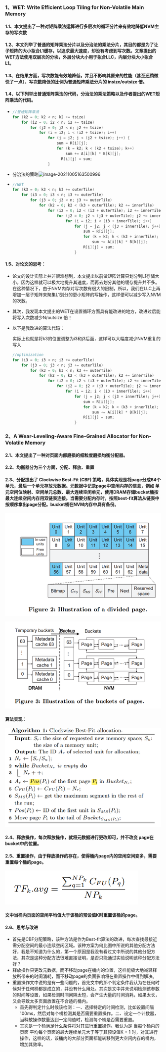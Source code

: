 ### 1、WET: Write Efficient Loop Tiling for Non-Volatile Main Memory

#### 1.1、本文提出了一种对矩阵乘法运算进行多层次的循环分片来有效地降低NVM主存的写次数

#### 1.2、本文列举了普通的矩阵乘法分片以及分治法的乘法分片，其目的都是为了让子矩阵的大小拟合L1缓存，以追求最大速度，却没有考虑到写次数。文章提出的WET方法使用双层次的分块，外层分块大小用于拟合LLC，内层分块大小拟合L1。

#### 1.3、在结果方面，写次数能有效地降低，并且不影响其原来的性能（甚至还稍微快了一点），写次数降低的比例为普通矩阵乘法分片的 insize/outsize 倍。

#### 1.4、以下列举出普通矩阵乘法的代码，分治法的乘法策略以及作者提出的WET矩阵乘法的代码。

* ```c++
  //普通矩阵乘法
  for (k2 = 0; k2 < n; k2 += tsize) 
      for (i2 = 0; i2 < n; i2 += tsize) 
          for (j2 = 0; j2 < n; j2 += tsize)
              for (i = i2; i < (i2 + tsize); i++) 
                  for (j = j2; j < (j2 + tsize); j++) {
                      sum = R[i][j];
                      for (k = k2; k < (k2 + tsize); k++) 
                          sum += A[i][k] * B[k][j];
                     	R[i][j] = sum;
                  }
  ```

* 分治法的策略![image-20211005163500996](essaySummary.assets/image-20211005163500996.png)

- ```c++
  //WET
  for (k3 = 0; k3 < n; k3 += outerTile) 
      for (i3 = 0; i3 < n; i3 += outerTile) 
          for (j3 = 0; j3 < n; j3 += outerTile) 
              for (k2 = 0; k2 < (k3 + outerTile); k2 += innerTile) 
                  for (i2 = 0; i2 < (i3 + outerTile); i2 += innerTile) 
                      for (j2 = 0; j2 < (j3 + outerTile); j2 += innerTile)
                          for (i = i2; i < (i3 + innerTile); i++) 
                              for (j = j2; j < (j3 + innerTile); j++) {
                                  sum = R[i][j];
                                  for (k = k2; k < (k3 + innerTile); k++) 
                                      sum += A[i][k] * B[k][j];
                                  R[i][j] = sum;
                              }
  ```

#### 1.5、对论文的思考：

* 论文的设计实际上并非很难想到，本文提出以前做矩阵计算只划分到L1存储大小，因为这样就可以极大地提升其速度，而再去划分其他的缓存提升并不多。在这种情况下，由于NVM内存对写次数有很大的限制，所以，我们在LLC上再增加一层子矩阵来聚集L1划分的更小矩阵的写操作，这样便可以减少写入NVM的次数。

* 其次，我发现本文提出的WET在设置循环方面具有能改进的地方，改进过后能将写入次数减少N/outsize 倍！

* 以下是我改进的算法代码：

  实际上也就是将k3的位置调整为i3和j3后面，这样可以大幅度减少NVM重复的写入

  ```c++
  //optimization
  for (i3 = 0; i3 < n; i3 += outerTile) 
      for (j3 = 0; j3 < n; j3 += outerTile) 
          for (k3 = 0; k3 < n; k3 += outerTile) 
              for (k2 = 0; k2 < (k3 + outerTile); k2 += innerTile) 
                  for (i2 = 0; i2 < (i3 + outerTile); i2 += innerTile) 
                      for (j2 = 0; j2 < (j3 + outerTile); j2 += innerTile)
                          for (i = i2; i < (i3 + innerTile); i++) 
                              for (j = j2; j < (j3 + innerTile); j++) {
                                  sum = R[i][j];
                                  for (k = k2; k < (k3 + innerTile); k++) 
                                      sum += A[i][k] * B[k][j];
                                  R[i][j] = sum;
                              }
  ```

### 2、A Wear-Leveling-Aware Fine-Grained Allocator for Non-Volatile Memory

#### 2.1、本文提出了一种对页面内部磨损的细粒度磨损均衡分配器。

#### 2.2、均衡器分为三个方面，分配、释放、重置

#### 2.3、分配提出了 Clockwise Best-Fit (CBF) 策略，具体实现是将page分成64个单元，最后一个单元存放元数据。元数据中记录page中空闲内存的信息，例如 单元空闲位映射、空闲单元总数、最大连续空闲单元，使用DRAM存储bucket桶按最大连续空闲内存用双链表连接。当需要分配内存时，按照best-fit算法从链表中按顺序拿出page分配。bucket桶在NVM内存中具有备份。

![image-20211008101615198](essaySummary.assets/image-20211008101615198.png)

![image-20211008101630496](essaySummary.assets/image-20211008101630496.png)

#### 算法实现：

![image-20211008101752393](essaySummary.assets/image-20211008101752393.png)

#### 2.4、释放操作，每次释放操作，就将元数据进行更改即可，并不改变 page在bucket中的位置。

#### 2.5、重置操作，由于释放操作的存在，使得桶内page内的空闲空间变多，需要重置每个桶的page。

![image-20211008103921534](essaySummary.assets/image-20211008103921534.png)

#### 文中当桶内页面的空闲平均值大于该桶的预设值K时重置该桶的page。

#### 2.6、思考与改进

* 首先是CBF分配策略，该种方法是作为Best-fit算法的改进，每次查找最接近需分配空间的最小连续空闲区域。该种方案为何比图中所说的其他分配方法好，我是不知道为什么的，第一个原因是我没有看过文中所说的其他分配方法，其次是这种分配方法很难直接证明，是否只能通过实验说明该种分配方法好？
* 释放操作只更改元数据，而不移动page在桶内的位置，这样能极大地减轻释放所带来的时间消耗，而不移动page的负面影响将在重置操作中得到解决。
* 重置操作文中说的是有一些问题的，首先文中的那个判定条件我认为在任何时候对于任何桶都是成立的，并没有什么用处。其次是文中并未说明检测该参数的时间等设置，如果检测时间间隔太短，会产生大量的时间消耗，如果太长，又会导致太多页面放置在不合适的桶内。
  * 首先得判定什么时候该检测：一、选择特定的时间检测，比如设置间隔100ms，然后对每个桶检测其是否需要重置操作。二、设定一个计数器，当释放操作数量达到一定阈值时，检测每个桶是否需要重置。
  * 其次是一个桶满足什么条件将对其进行重置操作。我认为是 当每个桶内的页面 平均每个页面的最大连续单元大于等于其预设值K + 1 时，对其进行操作，这样的话，该桶内的大部分页面都能转移到更大空闲内存的桶内，增加其效率。
